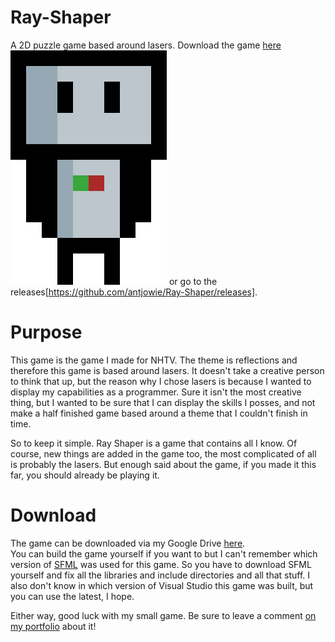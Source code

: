 # Ray-Shaper
A 2D puzzle game based around lasers. Download the game [here](https://drive.google.com/open?id=1HnHZUPI-AYm1g8gb9E_X2jkpqDRxm6OK)  
![img](https://github.com/antjowie/Ray-Shaper/raw/master/Ray%20Shaper/data/textures/splashscreen.png) or go to the releases[https://github.com/antjowie/Ray-Shaper/releases].

# Purpose
This game is the game I made for NHTV. The theme is reflections and therefore this game is based around lasers.
It doesn't take a creative person to think that up, but the reason why I chose lasers is because I wanted to display my capabilities as a programmer.
Sure it isn't the most creative thing, but I wanted to be sure that I can display the skills I posses, and not make a half finished game based
around a theme that I couldn't finish in time.

So to keep it simple. Ray Shaper is a game that contains all I know. Of course, new things are added in the game too, the most complicated of all
is probably the lasers. But enough said about the game, if you made it this far, you should already be playing it.

# Download
The game can be downloaded via my Google Drive [here](https://drive.google.com/open?id=1HnHZUPI-AYm1g8gb9E_X2jkpqDRxm6OK).  
You can build the game yourself if you want to but I can't remember which version of [SFML](https://www.sfml-dev.org/) was used for this game.
So you have to download SFML yourself and fix all the libraries and include directories and all that stuff. I also don't know in which version
of Visual Studio this game was built, but you can use the latest, I hope. 

Either way, good luck with my small game. Be sure to leave a comment [on my portfolio](https://antjowie.github.io/post/my-journey-towards-nhtv/) about it!
